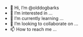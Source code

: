 - 👋 Hi, I’m @olddogbarks
- 👀 I’m interested in ...
- 🌱 I’m currently learning ...
- 💞️ I’m looking to collaborate on ...
- 📫 How to reach me ...

<!---
olddogbarks/olddogbarks is a ✨ special ✨ repository because its `README.md` (this file) appears on your GitHub profile.
You can click the Preview link to take a look at your changes.
--->
